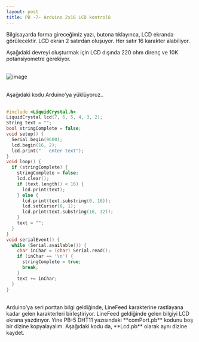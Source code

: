 ```yaml
---
layout: post
title: PB -7- Arduino 2x16 LCD kontrolü
---
```


Bilgisayarda forma gireceğimiz yazı, butona tıklayınca, LCD ekranda görülecektir. LCD ekran 2 satırdan oluşuyor. Her satır 16 karakter alabiliyor.<br>

Aşağıdaki devreyi oluşturmak için LCD dışında 220 ohm direnç ve 10K potansiyometre gerekiyor.<br><br>

![image](https://github.com/user-attachments/assets/989b1826-354a-4f3e-846b-65ae5151c6ff)<br><br>

Aşağıdaki kodu Arduino’ya yüklüyoruz.. <br><br>

```c
#include <LiquidCrystal.h>
LiquidCrystal lcd(7, 6, 5, 4, 3, 2);
String text = "";
bool stringComplete = false;
void setup() {
  Serial.begin(9600);
  lcd.begin(16, 2);
  lcd.print("   enter text");
}
void loop() {
  if (stringComplete) {
    stringComplete = false;
    lcd.clear();
    if (text.length() < 16) {
      lcd.print(text);
    } else {
      lcd.print(text.substring(0, 16));
      lcd.setCursor(0, 1);
      lcd.print(text.substring(16, 32));
    }
    text = "";
  }
}
void serialEvent() {
  while (Serial.available()) {
    char inChar = (char) Serial.read();
    if (inChar == '\n') {
      stringComplete = true;
      break;
    }
    text += inChar;
  }
}
```
<br>
Arduino'ya seri porttan bilgi geldiğinde, LineFeed karakterine rastlayana kadar gelen karakterleri birleştiriyor. LineFeed geldiğinde gelen bilgiyi LCD ekrana yazdırıyor. Yine PB-5 DHT11 yazısındaki **comPort.pb** kodunu boş bir dizine kopyalayalım. Aşağıdaki kodu da, **Lcd.pb** olarak aynı dizine kaydet.<br>
<br>

```pb

```




<br><br>
